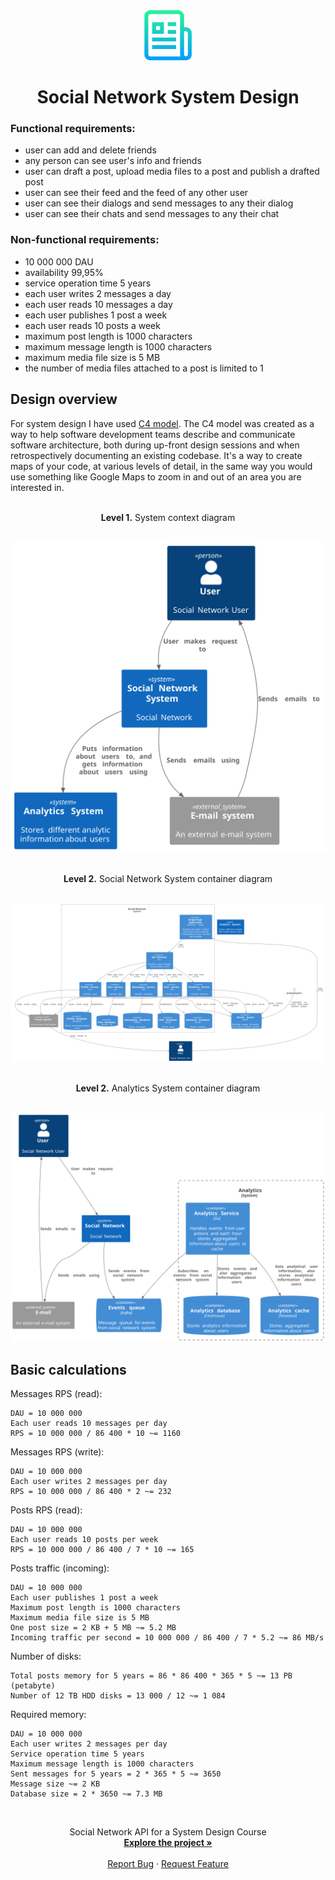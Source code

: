 <div align="center">
  <a href="https://github.com/chistyakoviv/social_network_system_design">
    <img src="images/logo.png" alt="Logo" width="80" height="80">
  </a>

  <br>
  <h1 align="center">Social Network System Design</h3>
</div>

  ### Functional requirements:

  - user can add and delete friends
  - any person can see user's info and friends
  - user can draft a post, upload media files to a post and publish a drafted post
  - user can see their feed and the feed of any other user
  - user can see their dialogs and send messages to any their dialog
  - user can see their chats and send messages to any their chat

  ### Non-functional requirements:

  - 10 000 000 DAU
  - availability 99,95%
  - service operation time 5 years
  - each user writes 2 messages a day
  - each user reads 10 messages a day
  - each user publishes 1 post a week
  - each user reads 10 posts a week
  - maximum post length is 1000 characters
  - maximum message length is 1000 characters
  - maximum media file size is 5 MB
  - the number of media files attached to a post is limited to 1

  ## Design overview

  For system design I have used [C4 model](https://c4model.com/). The C4 model was created as a way 
  to help software development teams describe and communicate software 
  architecture, both during up-front design sessions and when retrospectively 
  documenting an existing codebase. It's a way to create maps of your code, 
  at various levels of detail, in the same way you would use something like 
  Google Maps to zoom in and out of an area you are interested in.

  <p align="center">
      </br><b>Level 1.</b> System context diagram</br></br>
  </p>

  <p align="center">
    <img src="images/diagrams/context.svg" />
  </p>

  <p align="center">
      </br><b>Level 2.</b> Social Network System container diagram</br></br>
  </p>

  <p align="center">
    <img src="images/diagrams/containers/social_network_system.svg" />
  </p>

  <p align="center">
      </br><b>Level 2.</b> Analytics System container diagram</br></br>
  </p>

  <p align="center">
    <img src="images/diagrams/containers/analytics_system.svg" />
  </p>

  ## Basic calculations

  Messages RPS (read):

    DAU = 10 000 000
    Each user reads 10 messages per day
    RPS = 10 000 000 / 86 400 * 10 ~= 1160

  Messages RPS (write):

    DAU = 10 000 000
    Each user writes 2 messages per day
    RPS = 10 000 000 / 86 400 * 2 ~= 232

  Posts RPS (read):

    DAU = 10 000 000
    Each user reads 10 posts per week
    RPS = 10 000 000 / 86 400 / 7 * 10 ~= 165

  Posts traffic (incoming):

    DAU = 10 000 000
    Each user publishes 1 post a week
    Maximum post length is 1000 characters
    Maximum media file size is 5 MB
    One post size = 2 KB + 5 MB ~= 5.2 MB
    Incoming traffic per second = 10 000 000 / 86 400 / 7 * 5.2 ~= 86 MB/s

  Number of disks:

    Total posts memory for 5 years = 86 * 86 400 * 365 * 5 ~= 13 PB (petabyte)
    Number of 12 TB HDD disks = 13 000 / 12 ~= 1 084

  Required memory:

    DAU = 10 000 000
    Each user writes 2 messages per day
    Service operation time 5 years
    Maximum message length is 1000 characters
    Sent messages for 5 years = 2 * 365 * 5 ~= 3650
    Message size ~= 2 KB
    Database size = 2 * 3650 ~= 7.3 MB

<br />
<p align="center">
  Social Network API for a System Design Course
  <br />
  <a href="api/rest_api.yml"><strong>Explore the project »</strong></a>
  <br />
  <br />
  <a href="https://github.com/chistyakoviv/social_network_system_design/issues">Report Bug</a>
  ·
  <a href="https://github.com/chistyakoviv/social_network_system_design/issues">Request Feature</a>
</p>